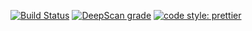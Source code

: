 [![Build Status](https://app.bitrise.io/app/bbc563a6f5d6dd95/status.svg?token=q3dMXqySjhf9X64XPCb9Ew&branch=master)](https://app.bitrise.io/app/bbc563a6f5d6dd95)
[![DeepScan grade](https://deepscan.io/api/teams/4333/projects/6089/branches/48938/badge/grade.svg)](https://deepscan.io/dashboard#view=project&tid=4333&pid=6089&bid=48938)
[![code style: prettier](https://img.shields.io/badge/code_style-prettier-ff69b4.svg?style=flat-square)](https://github.com/prettier/prettier)

